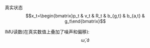真实状态  
$$x_t=\begin{bmatrix}p_t & v_t & R_t & b_{g,t} & b_{a,t} & g_t\end{bmatrix}$$  

IMU读数(在真实数值上叠加了噪声和偏移):  
$$\widetilde{\omega}, \widetilde{a}$$  



